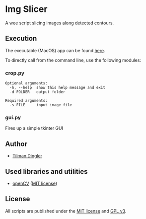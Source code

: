 # Img Slicer

A wee script slicing images along detected contours.

## Execution
The executable (MacOS) app can be found [here](https://github.com/Til-D/img-slicer/blob/master/dist/ImageSlicer.zip).

To directly call from the command line, use the following modules:

### crop.py
```
Optional arguments:
  -h, --help  show this help message and exit
  -d FOLDER   output folder

Required arguments:
  -s FILE     input image file
```

### gui.py
Fires up a simple tkinter GUI

## Author
- [Tilman Dingler](https://github.com/Til-D/)

## Used libraries and utilities
- [openCV](https://pypi.org/project/opencv-python/) ([MIT license](https://github.com/jquery/jquery/blob/master/MIT-LICENSE.txt))

## License
All scripts are published under the [MIT license](http://www.opensource.org/licenses/mit-license) and [GPL v3](http://opensource.org/licenses/GPL-3.0).